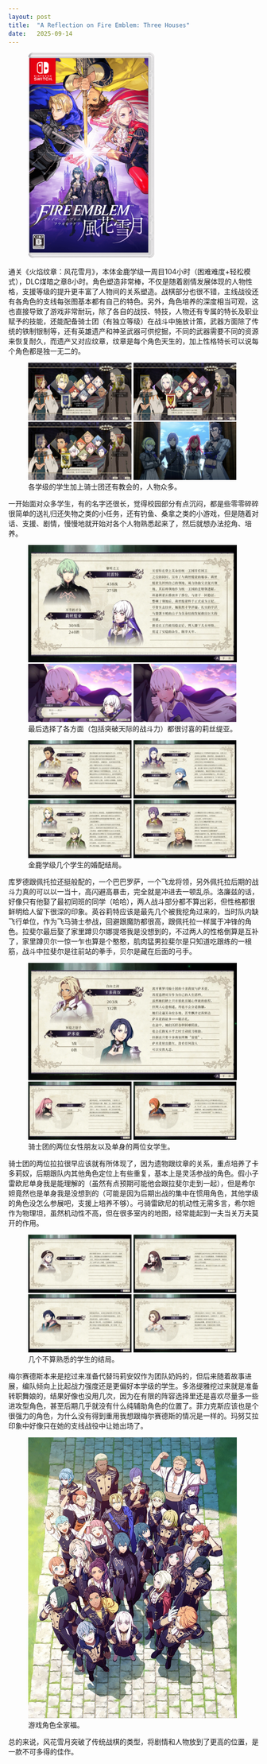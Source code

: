 ```yaml
---
layout: post
title:  "A Reflection on Fire Emblem: Three Houses"
date:   2025-09-14
---
```

<figure><img src="/assets/img/20250914-1.png" width="60%" /></figure>

通关《火焰纹章：风花雪月》，本体金鹿学级一周目104小时（困难难度+轻松模式），DLC煤暗之章8小时。角色塑造非常棒，不仅是随着剧情发展体现的人物性格，支援等级的提升更丰富了人物间的关系塑造。战棋部分也很不错，主线战役还有各角色的支线每张图基本都有自己的特色。另外，角色培养的深度相当可观，这也直接导致了游戏非常耐玩，除了各自的战技、特技，人物还有专属的特长及职业赋予的技能，还能配备骑士团（有独立等级）在战斗中施放计策，武器方面除了传统的铁制银制等，还有英雄遗产和神圣武器可供挖掘，不同的武器需要不同的资源来恢复耐久，而遗产又对应纹章，纹章是每个角色天生的，加上性格特长可以说每个角色都是独一无二的。

<figure>
<img src="/assets/img/20250914-2.jpg" width="49%" />
<img src="/assets/img/20250914-3.jpg" width="49%" />
<img src="/assets/img/20250914-4.jpg" width="49%" />
<img src="/assets/img/20250914-5.jpg" width="49%" />
<figcaption>各学级的学生加上骑士团还有教会的，人物众多。</figcaption>
</figure>

一开始面对众多学生，有的名字还很长，觉得校园部分有点沉闷，都是些零零碎碎很简单的送礼归还失物之类的小任务，还有钓鱼、桑拿之类的小游戏，但是随着对话、支援、剧情，慢慢地就开始对各个人物熟悉起来了，然后就想办法挖角、培养。

<figure>
<img src="/assets/img/20250914-6.jpg" width="99%" />
<img src="/assets/img/20250914-7.jpg" width="49%" />
<img src="/assets/img/20250914-8.jpg" width="49%" />
<figcaption>最后选择了各方面（包括突破天际的战斗力）都很讨喜的莉丝缇亚。</figcaption>
</figure>

<figure>
<img src="/assets/img/20250914-9.jpg" width="49%" />
<img src="/assets/img/20250914-10.jpg" width="49%" />
<img src="/assets/img/20250914-11.jpg" width="49%" />
<img src="/assets/img/20250914-12.jpg" width="49%" />
<figcaption>金鹿学级几个学生的婚配结局。</figcaption>
</figure>

库罗德跟佩托拉还挺般配的，一个巴巴罗萨，一个飞龙将领，另外佩托拉后期的战斗力真的可以以一当十，高闪避高暴击，完全就是冲进去一顿乱杀。洛廉兹的话，好像只有他娶了最初同班的同学（哈哈），两人战斗部分都不算出彩，但性格都很鲜明给人留下很深的印象。英谷莉特应该是最先几个被我挖角过来的，当时队内缺飞行单位，作为飞马骑士参战，回避跟魔防都很高，跟佩托拉一样属于冲锋的角色。拉斐尔最后娶了家里蹲贝尔娜提塔我是没想到的，不过两人的性格倒算是互补了，家里蹲贝尔一惊一乍也算是个憨憨，肌肉猛男拉斐尔是只知道吃跟练的一根筋，战斗中拉斐尔是往前站的拳手，贝尔是藏在后面的弓手。

<figure>
<img src="/assets/img/20250914-13.jpg" width="99%" />
<img src="/assets/img/20250914-14.jpg" width="49%" />
<img src="/assets/img/20250914-15.jpg" width="49%" />
<figcaption>骑士团的两位女性朋友以及单身的两位女学生。</figcaption>
</figure>

骑士团的两位拉拉很早应该就有所体现了，因为遗物跟纹章的关系，重点培养了卡多莉奴，后期跟队内其他角色定位上有些重复，基本上是灵活参战的角色。假小子雷欧尼单身我是能理解的（虽然有点预期可能他会跟拉斐尔走到一起），但是希尔妲竟然也是单身我是没想到的（可能是因为后期出战的集中在惯用角色，其他学级的角色没怎么参展吧，支援上培养不够）。弓骑雷欧尼的机动性无需多言，希尔妲作为物理坦，虽然机动性不高，但在很多室内的地图，经常能起到一夫当关万夫莫开的作用。

<figure>
<img src="/assets/img/20250914-16.jpg" width="49%" />
<img src="/assets/img/20250914-17.jpg" width="49%" />
<img src="/assets/img/20250914-18.jpg" width="49%" />
<img src="/assets/img/20250914-19.jpg" width="49%" />
<figcaption>几个不算熟悉的学生的结局。</figcaption>
</figure>

梅尔赛德斯本来是挖过来准备代替玛莉安奴作为团队奶妈的，但后来随着故事进展，编队倾向上比起战力强度还是更偏好本学级的学生。多洛缇雅挖过来就是准备转职舞娘的，结果好像也没用几次，因为在有限的阵容选择里还是喜欢尽量多一些进攻型角色，甚至后期几乎就没有什么纯辅助角色的位置了。菲力克斯应该也是个很强力的角色，为什么没有得到重用我想跟梅尔赛德斯的情况是一样的。玛努艾拉印象中好像只在她的支线战役中让她出场了。

<figure>
<img src="/assets/img/20250914-20.jpg" width="99%" />
<figcaption>游戏角色全家福。</figcaption>
</figure>

总的来说，风花雪月突破了传统战棋的类型，将剧情和人物放到了更高的位置，是一款不可多得的佳作。
